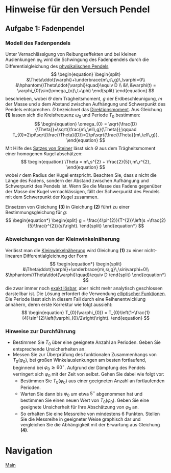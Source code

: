 # Hinweise für den Versuch Pendel


## Aufgabe 1: Fadenpendel

### Modell des Fadenpendels

Unter Vernachlässigung von Reibungseffekten und bei kleinen Auslenkungen $\varphi_{0}$  wird die Schwingung des Fadenpendels durch die Differentialgleichung des [physikalischen Pendels](https://de.wikipedia.org/wiki/Physikalisches_Pendel) 
$$
\begin{equation}
\begin{split}
&\Theta\ddot{\varphi}+\underbrace{m\,s\,g}\,\varphi=0\\
&\hphantom{\Theta\ddot{\varphi}\quad}\equiv D \\
&\\
&\varphi(t) = \varphi_{0}\sin(\omega_{o}\,t+\phi)
\end{split}
\end{equation}
$$
beschrieben, wobei $\Theta$ dem Trägheitsmoment, $g$ der Erdbeschleunigung, $m$ der Masse und $s$ dem Abstand zwischen Aufhängung und Schwerpunkt des Pendels entsprechen. $D$ bezeichnet das [Direktionsmoment](https://de.wikipedia.org/wiki/Direktionsmoment). Aus Gleichung **(1)** lassen sich die Kreisfrequenz $\omega_{0}$ und Periode $T_{0}$ bestimmen:
$$
\begin{equation}
\omega_{0} = \sqrt{\frac{D}{\Theta}}=\sqrt{\frac{m\,\ell\,g}{\Theta}};\qquad T_{0}=2\pi\sqrt{\frac{\Theta}{D}}=2\pi\sqrt{\frac{\Theta}{m\,\ell\,g}}.
\end{equation}
$$
Mit Hilfe des [Satzes von Steiner](https://de.wikipedia.org/wiki/Steinerscher_Satz) lässt sich $\Theta$ aus dem Trägheitsmoment einer homogenen Kugel  abschätzen: 
$$
\begin{equation}
\Theta = m\,s^{2} + \frac{2}{5}\,m\,r^{2},
\end{equation}
$$
wobei $r$ dem Radius der Kugel entspricht. Beachten Sie, dass $s$ nicht die Länge des Fadens, sondern der Abstand zwischen Aufhängung und Schwerpunkt des Pendels ist. Wenn Sie die Masse des Fadens gegenüber der Masse der Kugel vernachlässigen, fällt der Schwerpunkt des Pendels mit dem Schwerpunkt der Kugel zusammen.

Einsetzen von Gleichung **(3)** in Gleichung **(2)** führt zu einer Bestimmungsgleichung für $g$:
$$
\begin{equation*}
\begin{split}
g = \frac{4\pi^{2}}{T^{2}}\left(s +\frac{2}{5}\frac{r^{2}}{s}\right).
\end{split}
\end{equation*}
$$

### Abweichungen von der Kleinwinkelnäherung

Verlässt man die [Kleinwinkelnäherung](https://de.wikipedia.org/wiki/Kleinwinkeln%C3%A4herung) wird Gleichung **(1)** zu einer nicht-linearen Differentialgleichung der Form 
$$
\begin{equation*}
\begin{split}
&\Theta\ddot{\varphi}+\underbrace{m\,s\,g}\,\sin\varphi=0\\
&\hphantom{\Theta\ddot{\varphi}\quad}\equiv D
\end{split}
\end{equation*}
$$
die zwar immer noch [exakt lösbar](https://de.wikipedia.org/wiki/Mathematisches_Pendel#Exakte_L%C3%B6sung), aber nicht mehr analytisch geschlossen darstellbar ist. Die Lösung erfordert die Verwendung [elliptischer Funktionen](https://de.wikipedia.org/wiki/Jacobische_elliptische_Funktionen#Die_drei_grundlegenden_Jacobischen_Funktionen). Die Periode lässt sich in diesem Fall durch eine Reihenentwicklung annähern, deren erste Korrektur wie folgt aussieht:
$$
\begin{equation}
T_{0}(\varphi_{0}) = T_{0}\left(1+\frac{1}{4}\sin^{2}\left(\varphi_{0}/2\right)\right).
\end{equation}
$$
### Hinweise zur Durchführung

- Bestimmen Sie $T_{0}$ über eine geeignete Anzahl an Perioden. Geben Sie entsprechende Unsicherheiten an.
- Messen Sie zur Überprüfung des funktionalen Zusammenhangs von $T_{0}(\varphi_{0})$, bei großen Winkelauslenkungen am besten fortlaufend, beginnend bei $\varphi_{0}\gtrsim60^{\circ}$. Aufgrund der Dämpfung des Pendels verringert sich $\varphi_{0}$ mit der Zeit von selbst. Gehen Sie dabei wie folgt vor:
  - Bestimmen Sie $T_{0}(\varphi_{0})$ aus einer geeigneten Anzahl an fortlaufenden Perioden. 
  - Warten Sie dann bis $\varphi_{0}$ um etwa $5^{\circ}$ abgenommen hat und bestimmen Sie einen neuen Wert von $T_{0}(\varphi_{0})$. Geben Sie eine geeignete Unsicherheit für Ihre Abschätzung von $\varphi_{0}$ an. 
  - So erhalten Sie eine Messreihe von mindestens 6 Punkten. Stellen Sie die Messreihe in geeigneter Weise graphisch dar und vergleichen Sie die Abhängigkeit mit der Erwartung aus Gleichung **(4)**.

# Navigation

[Main](https://git.scc.kit.edu/etp-lehre/p1-for-students/-/tree/main/Pendel)

